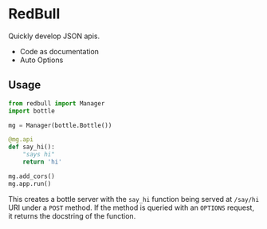 RedBull
=======

Quickly develop JSON apis.


- Code as documentation
- Auto Options


Usage
-----

```python
from redbull import Manager
import bottle

mg = Manager(bottle.Bottle())

@mg.api
def say_hi():
    "says hi"
    return 'hi'

mg.add_cors()
mg.app.run()
```

This creates a bottle server with the `say_hi` function being
served at `/say/hi` URI under a `POST` method. If the method is
queried with an `OPTIONS` request, it returns the docstring of the
function.
